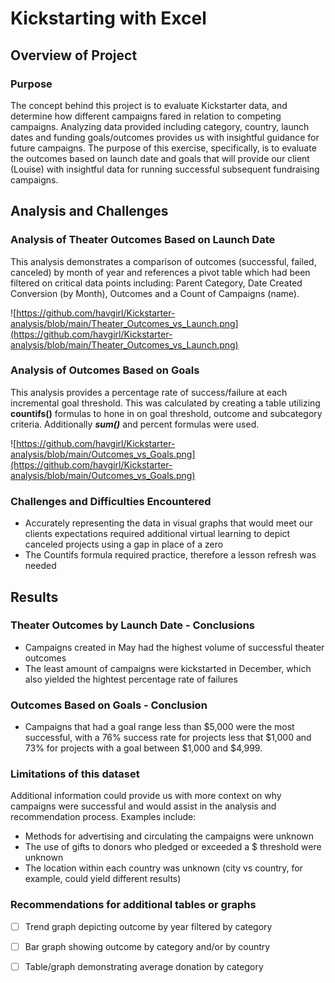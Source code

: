 # Kickstarting with Excel

## Overview of Project

### Purpose
The concept behind this project is to evaluate Kickstarter data, and determine how different campaigns fared in relation to competing campaigns. Analyzing data provided including category, country, launch dates and funding goals/outcomes provides us with insightful guidance for future campaigns.  The purpose of this exercise, specifically, is to evaluate the outcomes based on launch date and goals that will provide our client (Louise) with insightful data for running successful subsequent fundraising campaigns.

## Analysis and Challenges

### Analysis of Theater Outcomes Based on Launch Date
This analysis demonstrates a comparison of outcomes (successful, failed, canceled) by month of year and references a pivot table which had been filtered on critical data points including: Parent Category, Date Created Conversion (by Month), Outcomes and a Count of Campaigns (name).

![https://github.com/havgirl/Kickstarter-analysis/blob/main/Theater_Outcomes_vs_Launch.png](https://github.com/havgirl/Kickstarter-analysis/blob/main/Theater_Outcomes_vs_Launch.png)


### Analysis of Outcomes Based on Goals
This analysis provides a percentage rate of success/failure at each incremental goal threshold. This was calculated by creating a table utilizing **countifs()** formulas to hone in on goal threshold, outcome and subcategory criteria.  Additionally **_sum()_** and percent formulas were used.

![https://github.com/havgirl/Kickstarter-analysis/blob/main/Outcomes_vs_Goals.png](https://github.com/havgirl/Kickstarter-analysis/blob/main/Outcomes_vs_Goals.png)


### Challenges and Difficulties Encountered

- Accurately representing the data in visual graphs that would meet our clients expectations required additional virtual learning to depict canceled projects using a gap in place of a zero
- The Countifs formula required practice, therefore a lesson refresh was needed


## Results

### Theater Outcomes by Launch Date - Conclusions
- Campaigns created in May had the highest volume of successful theater outcomes
- The least amount of campaigns were kickstarted in December, which also yielded the hightest percentage rate of failures 
 
### Outcomes Based on Goals - Conclusion
- Campaigns that had a goal range less than $5,000 were the most successful, with a 76% success rate for projects less that $1,000 and 73% for projects with a goal between $1,000 and $4,999.

### Limitations of this dataset
Additional information could provide us with more context on why campaigns were successful and would assist in the analysis and recommendation process.  Examples include:
- Methods for advertising and circulating the campaigns were unknown
- The use of gifts to donors who pledged or exceeded a $ threshold were unknown
- The location within each country was unknown (city vs country, for example, could yield different results)

### Recommendations for additional tables or graphs
- [ ] Trend graph depicting outcome by year filtered by category
- [ ] Bar graph showing outcome by category and/or by country
- [ ] Table/graph demonstrating average donation by category

    